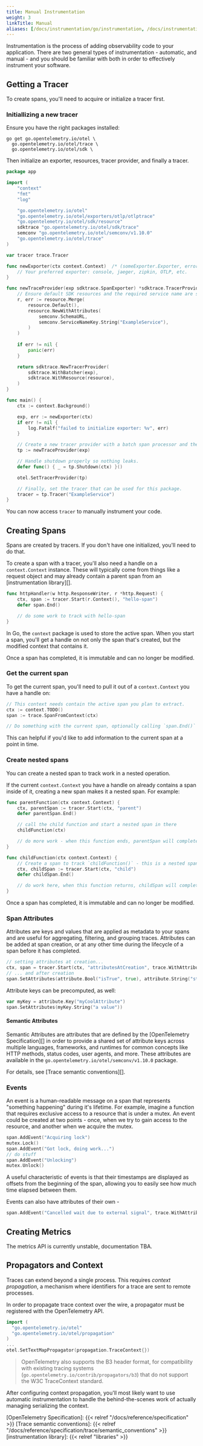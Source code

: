 ```yaml
---
title: Manual Instrumentation
weight: 3
linkTitle: Manual
aliases: [/docs/instrumentation/go/instrumentation, /docs/instrumentation/go/manual_instrumentation]
---
```


Instrumentation is the process of adding observability code to your application. There are two general types of instrumentation - automatic, and manual - and you should be familiar with both in order to effectively instrument your software.

## Getting a Tracer

To create spans, you'll need to acquire or initialize a tracer first.

### Initiallizing a new tracer

Ensure you have the right packages installed:

```
go get go.opentelemetry.io/otel \
  go.opentelemetry.io/otel/trace \
  go.opentelemetry.io/otel/sdk \
```

Then initialize an exporter, resources, tracer provider, and finally a tracer.

```go
package app

import (
	"context"
	"fmt"
	"log"

	"go.opentelemetry.io/otel"
	"go.opentelemetry.io/otel/exporters/otlp/otlptrace"
	"go.opentelemetry.io/otel/sdk/resource"
	sdktrace "go.opentelemetry.io/otel/sdk/trace"
	semconv "go.opentelemetry.io/otel/semconv/v1.10.0"
	"go.opentelemetry.io/otel/trace"
)

var tracer trace.Tracer

func newExporter(ctx context.Context)  /* (someExporter.Exporter, error) */ {
	// Your preferred exporter: console, jaeger, zipkin, OTLP, etc.
}

func newTraceProvider(exp sdktrace.SpanExporter) *sdktrace.TracerProvider {
	// Ensure default SDK resources and the required service name are set.
	r, err := resource.Merge(
		resource.Default(),
		resource.NewWithAttributes(
			semconv.SchemaURL,
			semconv.ServiceNameKey.String("ExampleService"),
		)
	)
	
	if err != nil {
		panic(err)
	}

	return sdktrace.NewTracerProvider(
		sdktrace.WithBatcher(exp),
		sdktrace.WithResource(resource),
	)
}

func main() {
	ctx := context.Background()

	exp, err := newExporter(ctx)
	if err != nil {
		log.Fatalf("failed to initialize exporter: %v", err)
	}

	// Create a new tracer provider with a batch span processor and the given exporter.
	tp := newTraceProvider(exp)

	// Handle shutdown properly so nothing leaks.
	defer func() { _ = tp.Shutdown(ctx) }()

	otel.SetTracerProvider(tp)

	// Finally, set the tracer that can be used for this package.
	tracer = tp.Tracer("ExampleService")
}
```

You can now access `tracer` to manually instrument your code.

## Creating Spans

Spans are created by tracers. If you don't have one initialized, you'll need to do that.

To create a span with a tracer, you'll also need a handle on a `context.Context` instance. These will typically come from things like a request object and may already contain a parent span from an [instrumentation library][].

```go
func httpHandler(w http.ResponseWriter, r *http.Request) {
	ctx, span := tracer.Start(r.Context(), "hello-span")
	defer span.End()

	// do some work to track with hello-span
}
```

In Go, the `context` package is used to store the active span. When you start a span, you'll get a handle on not only the span that's created, but the modified context that contains it.

Once a span has completed, it is immutable and can no longer be modified.

### Get the current span

To get the current span, you'll need to pull it out of a `context.Context` you have a handle on:

```go
// This context needs contain the active span you plan to extract.
ctx := context.TODO()
span := trace.SpanFromContext(ctx)

// Do something with the current span, optionally calling `span.End()` if you want it to end
```

This can helpful if you'd like to add information to the current span at a point in time.

### Create nested spans

You can create a nested span to track work in a nested operation.

If the current `context.Context` you have a handle on already contains a span inside of it, creating a new span makes it a nested span. For example:

```go
func parentFunction(ctx context.Context) {
	ctx, parentSpan := tracer.Start(ctx, "parent")
	defer parentSpan.End()

	// call the child function and start a nested span in there
	childFunction(ctx)

	// do more work - when this function ends, parentSpan will complete.
}

func childFunction(ctx context.Context) {
	// Create a span to track `childFunction()` - this is a nested span whose parent is `parentSpan`
	ctx, childSpan := tracer.Start(ctx, "child")
	defer childSpan.End()

	// do work here, when this function returns, childSpan will complete.
}
```

Once a span has completed, it is immutable and can no longer be modified.

### Span Attributes

Attributes are keys and values that are applied as metadata to your spans and are useful for aggregating, filtering, and grouping traces. Attributes can be added at span creation, or at any other time during the lifecycle of a span before it has completed.

```go
// setting attributes at creation...
ctx, span = tracer.Start(ctx, "attributesAtCreation", trace.WithAttributes(attribute.String("hello", "world")))
// ... and after creation
span.SetAttributes(attribute.Bool("isTrue", true), attribute.String("stringAttr", "hi!"))
```

Attribute keys can be precomputed, as well:

```go
var myKey = attribute.Key("myCoolAttribute")
span.SetAttributes(myKey.String("a value"))
```

#### Semantic Attributes

Semantic Attributes are attributes that are defined by the [OpenTelemetry Specification][] in order to provide a shared set of attribute keys across multiple languages, frameworks, and runtimes for common concepts like HTTP methods, status codes, user agents, and more. These attributes are available in the `go.opentelemetry.io/otel/semconv/v1.10.0` package.

For details, see [Trace semantic conventions][].

### Events

An event is a human-readable message on a span that represents "something happening" during it's lifetime. For example, imagine a function that requires exclusive access to a resource that is under a mutex. An event could be created at two points - once, when we try to gain access to the resource, and another when we acquire the mutex.

```go
span.AddEvent("Acquiring lock")
mutex.Lock()
span.AddEvent("Got lock, doing work...")
// do stuff
span.AddEvent("Unlocking")
mutex.Unlock()
```

A useful characteristic of events is that their timestamps are displayed as offsets from the beginning of the span, allowing you to easily see how much time elapsed between them.

Events can also have attributes of their own -

```go
span.AddEvent("Cancelled wait due to external signal", trace.WithAttributes(attribute.Int("pid", 4328), attribute.String("signal", "SIGHUP")))
```

## Creating Metrics

The metrics API is currently unstable, documentation TBA.

## Propagators and Context

Traces can extend beyond a single process. This requires _context propagation_, a mechanism where identifiers for a trace are sent to remote processes.

In order to propagate trace context over the wire, a propagator must be registered with the OpenTelemetry API.

```go
import (
  "go.opentelemetry.io/otel"
  "go.opentelemetry.io/otel/propagation"
)
...
otel.SetTextMapPropagator(propagation.TraceContext{})
```

> OpenTelemetry also supports the B3 header format, for compatibility with existing tracing systems (`go.opentelemetry.io/contrib/propagators/b3`) that do not support the W3C TraceContext standard.

After configuring context propagation, you'll most likely want to use automatic instrumentation to handle the behind-the-scenes work of actually managing serializing the context.

[OpenTelemetry Specification]: {{< relref "/docs/reference/specification" >}}
[Trace semantic conventions]: {{< relref "/docs/reference/specification/trace/semantic_conventions" >}}
[instrumentation library]: {{< relref "libraries" >}}
